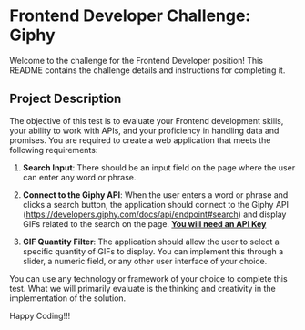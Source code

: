 # Frontend Developer Challenge: Giphy

Welcome to the challenge for the Frontend Developer position! This README contains the challenge details and instructions for completing it.

## Project Description

The objective of this test is to evaluate your Frontend development skills, your ability to work with APIs, and your proficiency in handling data and promises. You are required to create a web application that meets the following requirements:

1. **Search Input**: There should be an input field on the page where the user can enter any word or phrase.

2. **Connect to the Giphy API**: When the user enters a word or phrase and clicks a search button, the application should connect to the Giphy API (https://developers.giphy.com/docs/api/endpoint#search) and display GIFs related to the search on the page. **[You will need an API Key](https://developers.giphy.com/dashboard)**

3. **GIF Quantity Filter**: The application should allow the user to select a specific quantity of GIFs to display. You can implement this through a slider, a numeric field, or any other user interface of your choice.

You can use any technology or framework of your choice to complete this test. What we will primarily evaluate is the thinking and creativity in the implementation of the solution.

Happy Coding!!!
